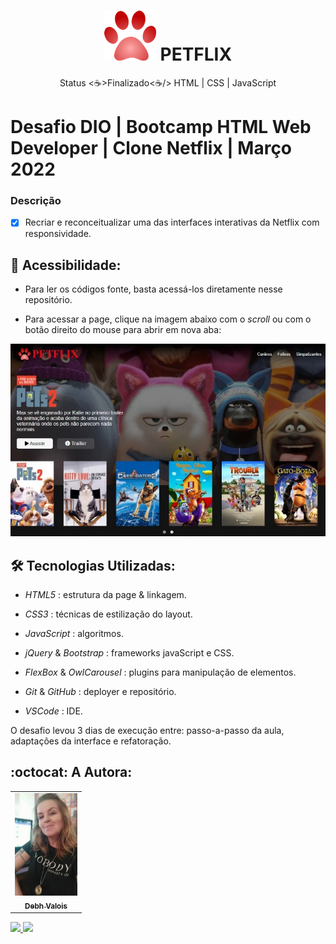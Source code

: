 <h1 align="center">
  <img alt="Logo da Petflix" title="Petflix" src="./img/pawIcon.png"/>
  PETFLIX
</h1>

<p align="center"> Status <☕>Finalizado<☕/> HTML | CSS | JavaScript </p>

# Desafio DIO | Bootcamp HTML Web Developer | Clone Netflix | Março 2022

### Descrição

- [x] Recriar e reconceitualizar uma das interfaces interativas da Netflix com responsividade.


## 📁 Acessibilidade:

- Para ler os códigos fonte, basta acessá-los diretamente nesse repositório.     

- Para acessar a page, clique na imagem abaixo com o *scroll* ou com o botão direito do mouse para abrir em nova aba:


<a href="https://debhvalois.github.io/desafioDioCloneNetflix/" alt="Petflix" target="_blank">
<img src="img/imgReadme.jpeg"/>
</a>


## :hammer_and_wrench: Tecnologias Utilizadas:

- *HTML5* : estrutura da page & linkagem.

- *CSS3* : técnicas de estilização do layout.

- *JavaScript* : algoritmos.

- *jQuery* & *Bootstrap* : frameworks javaScript e CSS.

- *FlexBox* & *OwlCarousel* : plugins para manipulação de elementos.

- *Git* & *GitHub* : deployer e repositório.

- *VSCode* : IDE. 


O desafio levou 3 dias de execução entre: passo-a-passo da aula, adaptações da interface e refatoração.

## :octocat: A Autora: 

<table>
  <tr>
    <td align="center">
      <a href="#">
        <img src="./img/autora.jpeg" width="100px;" alt="Retrato"/><br>
        <sub>
          <b>Debh Valois</b>
        </sub>
      </a>
    </td>
  </tr>
</table>

<a href="https://www.linkedin.com/in/debhvaloispsy/" alt="LinkedIn" target="_blank">
<img src="https://img.shields.io/badge/LinkedIn-%230077B5.svg?&style=flat-square&logo=linkedin&logoColor=white">
</a>

<a href="https://wa.me/message/ONHPRA62USWYK1" alt="WhatsApp" target="_blank">
<img src="https://img.shields.io/badge/-WhatsApp-25d366?style=flat-square&labelColor=25d366&logo=whatsapp&logoColor=white&link=https://wa.me/5584981430120"/>
</a>